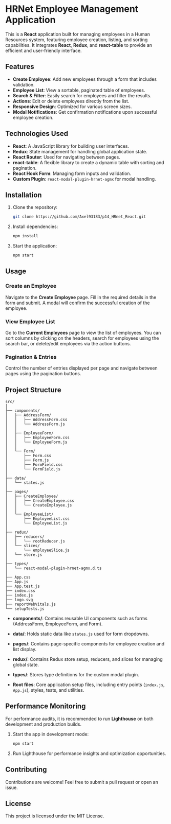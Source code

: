 # HRNet Employee Management Application

This is a **React** application built for managing employees in a Human Resources system, featuring employee creation, listing, and sorting capabilities. It integrates **React**, **Redux**, and **react-table** to provide an efficient and user-friendly interface.

## Features

- **Create Employee**: Add new employees through a form that includes validation.
- **Employee List**: View a sortable, paginated table of employees.
- **Search & Filter**: Easily search for employees and filter the results.
- **Actions**: Edit or delete employees directly from the list.
- **Responsive Design**: Optimized for various screen sizes.
- **Modal Notifications**: Get confirmation notifications upon successful employee creation.

## Technologies Used

- **React**: A JavaScript library for building user interfaces.
- **Redux**: State management for handling global application state.
- **React Router**: Used for navigating between pages.
- **react-table**: A flexible library to create a dynamic table with sorting and pagination.
- **React Hook Form**: Managing form inputs and validation.
- **Custom Plugin**: `react-modal-plugin-hrnet-agmx` for modal handling.

## Installation

1. Clone the repository:

   ```bash
   git clone https://github.com/Axel93183/p14_HRnet_React.git
   ```

2. Install dependencies:

   ```bash
   npm install
   ```

3. Start the application:
   ```bash
   npm start
   ```

## Usage

### Create an Employee

Navigate to the **Create Employee** page. Fill in the required details in the form and submit. A modal will confirm the successful creation of the employee.

### View Employee List

Go to the **Current Employees** page to view the list of employees. You can sort columns by clicking on the headers, search for employees using the search bar, or delete/edit employees via the action buttons.

### Pagination & Entries

Control the number of entries displayed per page and navigate between pages using the pagination buttons.

## Project Structure

```
src/
│
├── components/
│   ├── AddressForm/
│   │   ├── AddressForm.css
│   │   └── AddressForm.js
│   │
│   ├── EmployeeForm/
│   │   ├── EmployeeForm.css
│   │   └── EmployeeForm.js
│   │
│   └── Form/
│       ├── Form.css
│       ├── Form.js
│       ├── FormField.css
│       └── FormField.js
│
├── data/
│   └── states.js
│
├── pages/
│   ├── CreateEmployee/
│   │   ├── CreateEmployee.css
│   │   └── CreateEmployee.js
│   │
│   └── EmployeeList/
│       ├── EmployeeList.css
│       └── EmployeeList.js
│
├── redux/
│   ├── reducers/
│   │   └── rootReducer.js
│   └── slices/
│       └── employeeSlice.js
│   └── store.js
│
├── types/
│   └── react-modal-plugin-hrnet-agmx.d.ts
│
├── App.css
├── App.js
├── App.test.js
├── index.css
├── index.js
├── logo.svg
├── reportWebVitals.js
└── setupTests.js
```

- **components/**: Contains reusable UI components such as forms (AddressForm, EmployeeForm, and Form).
- **data/**: Holds static data like `states.js` used for form dropdowns.
- **pages/**: Contains page-specific components for employee creation and list display.
- **redux/**: Contains Redux store setup, reducers, and slices for managing global state.
- **types/**: Stores type definitions for the custom modal plugin.

- **Root files**: Core application setup files, including entry points (`index.js`, `App.js`), styles, tests, and utilities.

## Performance Monitoring

For performance audits, it is recommended to run **Lighthouse** on both development and production builds.

1. Start the app in development mode:
   ```bash
   npm start
   ```
2. Run Lighthouse for performance insights and optimization opportunities.

## Contributing

Contributions are welcome! Feel free to submit a pull request or open an issue.

## License

This project is licensed under the MIT License.
